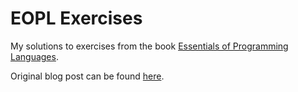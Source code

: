 # EOPL Exercises

My solutions to exercises from the book [Essentials of Programming Languages](http://www.eopl3.com).

Original blog post can be found [here](https://efanzh.org/blog/essentials-of-programming-languages-exercises/).
